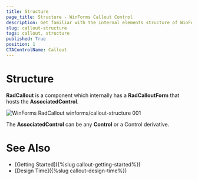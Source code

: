 ```yaml
---
title: Structure
page_title: Structure - WinForms Callout Control
description: Get familiar with the internal elements structure of WinForms Callout. 
slug: callout-structure
tags: callout, structure
published: True
position: 1 
CTAControlName: Callout
---
```


# Structure 

**RadCallout** is a component which internally has a **RadCalloutForm** that hosts the **AssociatedControl**.
 

![WinForms RadCallout winforms/callout-structure 001](images/callout-structure001.png) 

The **AssociatedControl** can be any **Control** or a Control derivative.

# See Also

* [Getting Started]({%slug callout-getting-started%})
* [Design Time]({%slug callout-design-time%}) 
 
        
